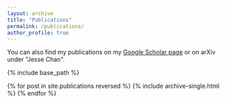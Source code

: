 ```yaml
---
layout: archive
title: "Publications"
permalink: /publications/
author_profile: true
---
```


You can also find my publications on my [Google Scholar page](https://scholar.google.com/citations?user=nA29Z5YAAAAJ&hl=en/) or on arXiv under "Jesse Chan".

{% include base_path %}

{% for post in site.publications reversed %}
  {% include archive-single.html %}
{% endfor %}
